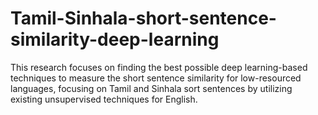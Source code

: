 # Tamil-Sinhala-short-sentence-similarity-deep-learning
This research focuses on finding the best possible deep learning-based techniques to measure the short sentence similarity for low-resourced languages, focusing on Tamil and Sinhala sort sentences by utilizing existing unsupervised techniques for English.
